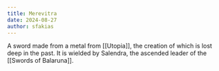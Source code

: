 ```yaml
---
title: Merevitra
date: 2024-08-27
author: sfakias
---
```


A sword made from a metal from [[Utopia]], the creation of which is lost deep in the past. It is wielded by Salendra, the ascended leader of the [[Swords of Balaruna]].